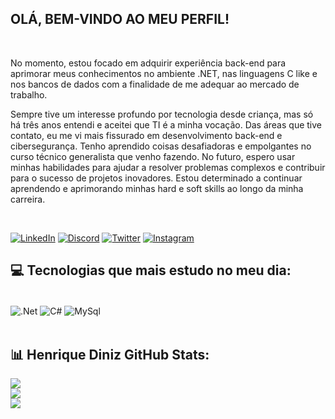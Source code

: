 


## OLÁ, BEM-VINDO AO MEU PERFIL!
<br/>

No momento, estou focado em adquirir experiência back-end para aprimorar meus conhecimentos no ambiente .NET, nas linguagens C like e nos bancos de dados com a finalidade de me adequar ao mercado de trabalho. <br/>

Sempre tive um interesse profundo por tecnologia desde criança, mas só há três anos entendi e aceitei que TI é a minha vocação. Das áreas que tive contato, eu me vi mais fissurado em desenvolvimento back-end e cibersegurança. Tenho aprendido coisas desafiadoras e empolgantes no curso técnico generalista que venho fazendo. No futuro, espero usar minhas habilidades para ajudar a resolver problemas complexos e contribuir para o sucesso de projetos inovadores. Estou determinado a continuar aprendendo e aprimorando minhas hard e soft skills ao longo da minha carreira.






<br/>

[![LinkedIn](https://img.shields.io/badge/LinkedIn-0077B5?style=for-the-badge&logo=linkedin&logoColor=white/)](https://www.linkedin.com/in/pedro-henrique-diniz/)
[![Discord](https://img.shields.io/badge/Discord-7289DA?style=for-the-badge&logo=discord&logoColor=white)](https://discord.com/channels/@Liscanno#9238)
[![Twitter](https://img.shields.io/badge/Twitter-1DA1F2?style=for-the-badge&logo=twitter&logoColor=white)](https://twitter.com/Liscanno)
[![Instagram](https://img.shields.io/badge/Instagram-E4405F?style=for-the-badge&logo=instagram&logoColor=white)](https://www.instagram.com/ph___diniz/)

## 💻 Tecnologias que mais estudo no meu dia:

<div style="display: inline_block"><br/>
  <img align="center" alt=".Net" src="https://img.shields.io/badge/.NET-5C2D91?style=for-the-badge&logo=.net&logoColor=white" />  
  <img align="center" alt="C#" src="https://img.shields.io/badge/C%23-239120?style=for-the-badge&logo=c-sharp&logoColor=white" />
  <img align="center" alt="MySql" src="https://img.shields.io/badge/MySQL-00000F?style=for-the-badge&logo=mysql&logoColor=white" />

</div>

<br/>




## 📊 Henrique Diniz GitHub Stats:
![](https://github-readme-stats.vercel.app/api?username=Liscanno&theme=react&hide_border=false&include_all_commits=true&count_private=true)<br/>
![](https://github-readme-streak-stats.herokuapp.com/?user=Liscanno&theme=react&hide_border=false)<br/>
![](https://github-readme-stats.vercel.app/api/top-langs/?username=Liscanno&theme=react&hide_border=false&include_all_commits=true&count_private=true&layout=compact)
